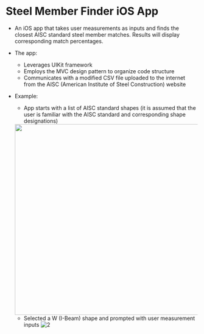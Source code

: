 # Steel Member Finder iOS App

* An iOS app that takes user measurements as inputs and finds the closest AISC standard steel member matches. Results will display corresponding match percentages.
* The app:
  * Leverages UIKit framework
  * Employs the MVC design pattern to organize code structure
  * Communicates with a modified CSV file uploaded to the internet from the AISC (American Institute of Steel Construction) website

* Example:
  * App starts with a list of AISC standard shapes (it is assumed that the user is familiar with the AISC standard and corresponding shape designations)
  <img src="https://user-images.githubusercontent.com/116110636/234703857-677d6095-7d21-4698-bf46-7ba19b662d3b.png" width="500" align="center">
  
  * Selected a W (I-Beam) shape and prompted with user measurement inputs
  ![2](https://user-images.githubusercontent.com/116110636/234704012-76e1fe1f-0cb9-4330-affb-b6dd58125c05.png)
